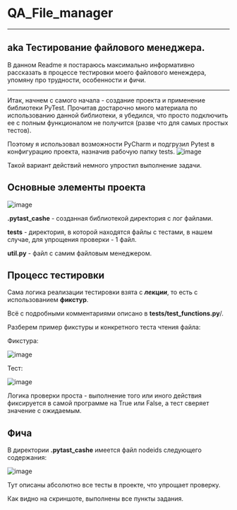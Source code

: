 # QA_File_manager
---
## aka Тестирование файлового менеджера.

В данном Readme я постараюсь максимально информативно рассказать в процессе тестировки моего файлового менеждера, упомяну про трудности, особенности и фичи.

---
Итак, начнем с самого начала - создание проекта и применение библиотеки PyTest.
Прочитав достарочно много материала по использованию данной библиотеки, я убедился, что просто подключить ее с полным функционалом не получится (разве что для самых простых тестов). 

Поэтому я использовал возможности PyCharm и подгрузил Pytest в конфигурацию проекта, назначив рабочую папку tests.
![image](https://user-images.githubusercontent.com/71213226/144398464-14358dc0-bd07-4b6e-a9c0-45cbfa134e8b.png)

Такой вариант действий немного упростил выполнение задачи.

## Основные элементы проекта
![image](https://user-images.githubusercontent.com/71213226/144399362-48376166-4c72-4852-ba18-4ee6ab5388f2.png)

**.pytast_cashe** - созданная библиотекой директория с лог файлами.

**tests** - директория, в которой находятся файлы с тестами, в нашем случае, для упрощения проверки  - 1 файл.

**util.py** - файл с самим файловым менеджером.


## Процесс тестировки

Сама логика реализации тестировки взята с **_лекции_**, то есть с использованием **фикстур**.

Всё с подробными комментариями описано в **tests/test_functions.py**/.

Разберем пример фикстуры и конкретного теста чтения файла:

  Фикстура:
  
  ![image](https://user-images.githubusercontent.com/71213226/144401234-de1c9718-ebb1-4e8b-9305-92c76b3f4f33.png)
  
  Тест:
  
  ![image](https://user-images.githubusercontent.com/71213226/144401332-73b502da-b531-4767-8583-6eac0d590338.png)

Логика проверки проста - выполнение того или иного действия фиксируется в самой программе на True или False, а тест сверяет значение с ожидаемым.

## Фича

В директории **.pytast_cashe** имеется файл nodeids следующего содержания:

![image](https://user-images.githubusercontent.com/71213226/144401772-70c78f86-8df2-40e9-927b-f514551d817e.png)

Тут описаны абсолютно все тесты в проекте, что упрощает проверку.

Как видно на скриншоте, выполнены все пункты задания.




